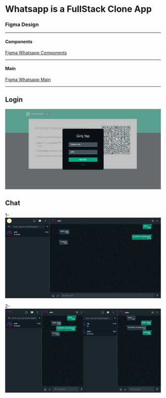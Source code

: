 # Whatsapp is a FullStack Clone App

### Figma Design
---
#### Components
[Figma Whatsapp Components]("https://www.figma.com/file/Eyjiv9t4JUVtHYTrui38eE/Whatsapp-Clone?type=design&node-id=0%3A1&mode=design&t=5HBoF64KxrdvURut-1")

---

#### Main
[Figma Whatsapp Main]("https://www.figma.com/file/Eyjiv9t4JUVtHYTrui38eE/Whatsapp-Clone?type=design&node-id=1%3A4&mode=design&t=5HBoF64KxrdvURut-1")

---



## Login
![Whatsapp-Login](./repo-image/login.png)

## Chat
1-  ![Whatsapp-Chat](./repo-image/chat.png)


2- ![Whatsapp-Chat](./repo-image/with.png)